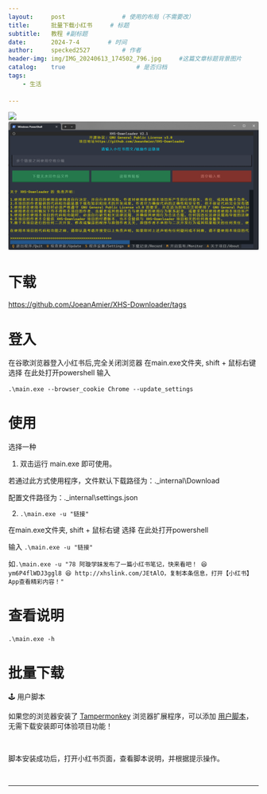 ```yaml
---
layout:     post   			    # 使用的布局（不需要改）
title:      批量下载小红书		# 标题 
subtitle:   教程 #副标题
date:       2024-7-4		# 时间
author:     specked2527			# 作者
header-img: img/IMG_20240613_174502_796.jpg 	#这篇文章标题背景图片
catalog:    true 				    # 是否归档
tags:		
    - 生活
  
--- 
```


![](https://github.com/JoeanAmier/XHS-Downloader/blob/master/static/screenshot/%E5%91%BD%E4%BB%A4%E8%A1%8C%E6%A8%A1%E5%BC%8F%E6%88%AA%E5%9B%BE1.png)
![](https://github.com/JoeanAmier/XHS-Downloader/blob/master/static/screenshot/%E7%A8%8B%E5%BA%8F%E8%BF%90%E8%A1%8C%E6%88%AA%E5%9B%BECN1.png)

# 下载
https://github.com/JoeanAmier/XHS-Downloader/tags

# 登入
在谷歌浏览器登入小红书后,完全关闭浏览器
在main.exe文件夹, shift + 鼠标右键 选择 在此处打开powershell 输入 

 `.\main.exe --browser_cookie Chrome --update_settings` 


# 使用
选择一种
 1. 双击运行 main.exe 即可使用。

若通过此方式使用程序，文件默认下载路径为：.\_internal\Download

配置文件路径为：.\_internal\settings.json 


 2. `.\main.exe -u "链接"`

在main.exe文件夹, shift + 鼠标右键 选择 在此处打开powershell

输入
`.\main.exe -u "链接"`

 如`.\main.exe -u "78 阿璇学妹发布了一篇小红书笔记，快来看吧！ 😆 ym6P4flWDJ3ggl8 😆 http://xhslink.com/JEtAlO，复制本条信息，打开【小红书】App查看精彩内容！"`

# 查看说明
`.\main.exe -h `

# 批量下载
🕹 用户脚本
<p>如果您的浏览器安装了 <a href="https://www.tampermonkey.net/">Tampermonkey</a> 浏览器扩展程序，可以添加 <a href="https://raw.githubusercontent.com/JoeanAmier/XHS-Downloader/master/static/XHS-Downloader.js">用户脚本</a>，无需下载安装即可体验项目功能！</p>
<img src="static/screenshot/脚本安装教程.png" alt="">
<p>脚本安装成功后，打开小红书页面，查看脚本说明，并根据提示操作。</p>
<img src="static/screenshot/用户脚本截图1.png" alt="">
<hr>
